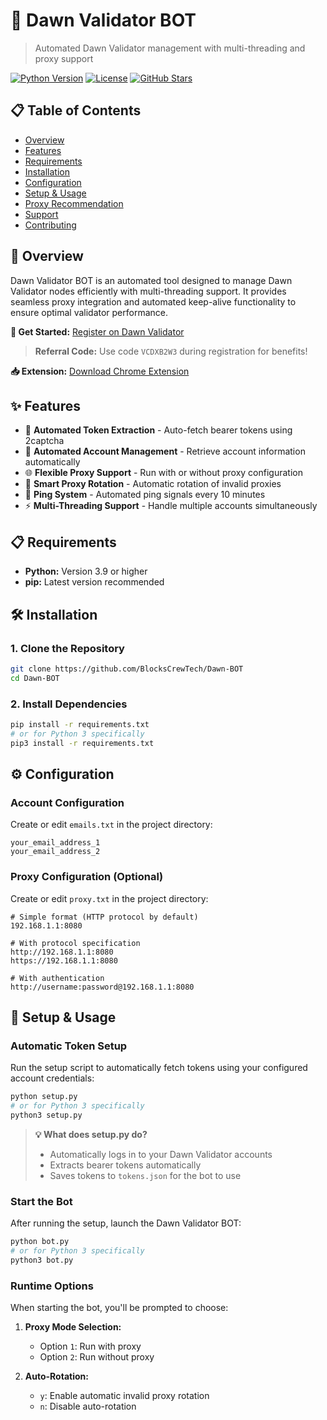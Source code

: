 # 🌅 Dawn Validator BOT

> Automated Dawn Validator management with multi-threading and proxy support

[![Python Version](https://img.shields.io/badge/python-3.9+-blue.svg)](https://www.python.org/downloads/)
[![License](https://img.shields.io/badge/license-MIT-green.svg)](LICENSE)
[![GitHub Stars](https://img.shields.io/github/stars/vonssy/Dawn-BOT.svg)](https://github.com/vonssy/Dawn-BOT/stargazers)

## 📋 Table of Contents

- [Overview](#overview)
- [Features](#features)
- [Requirements](#requirements)
- [Installation](#installation)
- [Configuration](#configuration)
- [Setup & Usage](#setup--usage)
- [Proxy Recommendation](#proxy-recommendation)
- [Support](#support)
- [Contributing](#contributing)

## 🎯 Overview

Dawn Validator BOT is an automated tool designed to manage Dawn Validator nodes efficiently with multi-threading support. It provides seamless proxy integration and automated keep-alive functionality to ensure optimal validator performance.

**🔗 Get Started:** [Register on Dawn Validator](https://dashboard.dawninternet.com/signup)

> **Referral Code:** Use code `VCDXB2W3` during registration for benefits!

**📥 Extension:** [Download Chrome Extension](https://chromewebstore.google.com/detail/dawn-validator-chrome-ext/fpdkjdnhkakefebpekbdhillbhonfjjp?hl=en)

## ✨ Features

- 🤖 **Automated Token Extraction** - Auto-fetch bearer tokens using 2captcha
- 🔄 **Automated Account Management** - Retrieve account information automatically
- 🌐 **Flexible Proxy Support** - Run with or without proxy configuration
- 🔀 **Smart Proxy Rotation** - Automatic rotation of invalid proxies
- 💓 **Ping System** - Automated ping signals every 10 minutes
- ⚡ **Multi-Threading Support** - Handle multiple accounts simultaneously

## 📋 Requirements

- **Python:** Version 3.9 or higher
- **pip:** Latest version recommended

## 🛠 Installation

### 1. Clone the Repository

```bash
git clone https://github.com/BlocksCrewTech/Dawn-BOT
cd Dawn-BOT
```

### 2. Install Dependencies

```bash
pip install -r requirements.txt
# or for Python 3 specifically
pip3 install -r requirements.txt
```

## ⚙️ Configuration

### Account Configuration

Create or edit `emails.txt` in the project directory:

```
your_email_address_1
your_email_address_2
```

### Proxy Configuration (Optional)

Create or edit `proxy.txt` in the project directory:

```
# Simple format (HTTP protocol by default)
192.168.1.1:8080

# With protocol specification
http://192.168.1.1:8080
https://192.168.1.1:8080

# With authentication
http://username:password@192.168.1.1:8080
```

## 🚀 Setup & Usage

### Automatic Token Setup

Run the setup script to automatically fetch tokens using your configured account credentials:

```bash
python setup.py
# or for Python 3 specifically
python3 setup.py
```

> **💡 What does setup.py do?**
> - Automatically logs in to your Dawn Validator accounts
> - Extracts bearer tokens automatically
> - Saves tokens to `tokens.json` for the bot to use

### Start the Bot

After running the setup, launch the Dawn Validator BOT:

```bash
python bot.py
# or for Python 3 specifically
python3 bot.py
```

### Runtime Options

When starting the bot, you'll be prompted to choose:

1. **Proxy Mode Selection:**
   - Option `1`: Run with proxy
   - Option `2`: Run without proxy

2. **Auto-Rotation:** 
   - `y`: Enable automatic invalid proxy rotation
   - `n`: Disable auto-rotation
